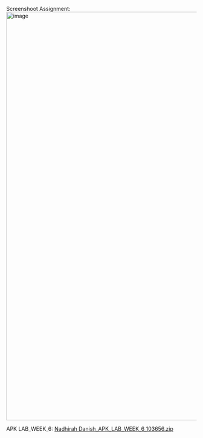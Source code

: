 Screenshoot Assignment: <img width="1920" height="1080" alt="image" src="https://github.com/user-attachments/assets/c4a4715d-118b-4c64-9baf-d3a982e0b0b4" />

APK LAB_WEEK_6: [Nadhirah Danish_APK_LAB_WEEK_6_103656.zip](https://github.com/user-attachments/files/22583887/Nadhirah.Danish_APK_LAB_WEEK_6_103656.zip)

